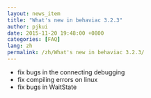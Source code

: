 ```yaml
---
layout: news_item
title: "What's new in behaviac 3.2.3"
author: pjkui
date: 2015-11-20 19:48:00 +0800
categories: [FAQ]
lang: zh
permalink: /zh/What's new in behaviac 3.2.3/
---
```





- fix bugs in the connecting debugging
- fix compiling errors on linux
- fix bugs in WaitState 